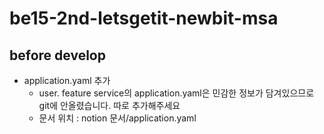 # be15-2nd-letsgetit-newbit-msa

## before develop

- application.yaml 추가
  - user. feature service의 application.yaml은 민감한 정보가 담겨있으므로 git에 안올렸습니다. 따로 추가해주세요
  - 문서 위치 : notion 문서/application.yaml
